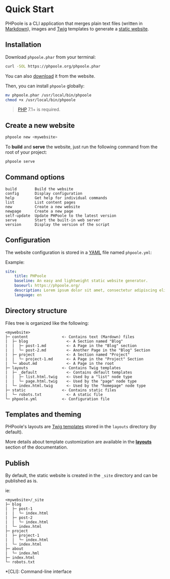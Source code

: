 <!--
repository: https://github.com/PHPoole/PHPoole/edit/master/docs/
file: 1.Quick Start.md
next: pages
aliases:
  - documentation/1-overview
  - documentation/overview
description: "PHPoole Quick Start."
-->
# Quick Start

PHPoole is a CLI application that merges plain text files (written in [Markdown](https://daringfireball.net/projects/markdown/)), images and [Twig](https://twig.symfony.com/) templates to generate a [static website](https://en.wikipedia.org/wiki/Static_web_page).

## Installation

Download `phpoole.phar` from your terminal:
```bash
curl -SOL https://phpoole.org/phpoole.phar
```
You can also [download](https://phpoole.org/download/) it from the website.

Then, you can install `phpoole` globally:
```bash
mv phpoole.phar /usr/local/bin/phpoole
chmod +x /usr/local/bin/phpoole
```

> [PHP](http://php.net/manual/en/install.php) 7.1+ is required.

## Create a new website

```bash
phpoole new <mywebsite>
```

To **build** and **serve** the website, just run the following command from the root of your project:
```bash
phpoole serve
```

## Command options

```text
build        Build the website
config       Display configuration
help         Get help for individual commands
list         List content pages
new          Create a new website
newpage      Create a new page
self-update  Update PHPoole to the latest version
serve        Start the built-in web server
version      Display the version of the script
```

## Configuration

The website configuration is stored in a [YAML](https://en.wikipedia.org/wiki/YAML) file named `phpoole.yml`:

Example:
```yaml
site:
    title: PHPoole
    baseline: An easy and lightweight static website generator.
    baseurl: https://phpoole.org/
    description: Lorem ipsum dolor sit amet, consectetur adipiscing elit.
    language: en
```

## Directory structure

Files tree is organized like the following:

```text
<mywebsite>
├─ content               <- Contains text (Mardown) files
|  ├─ blog                 <- A Section named "Blog"
|  |  ├─ post-1.md         <- A Page in the "Blog" section
|  |  └─ post-2.md         <- Another Page in the "Blog" Section
|  ├─ project              <- A Section named "Project"
|  |  └─ project-1.md      <- A Page in the "Project" Section
|  └─ about.md             <- A Page in the root
├─ layouts               <- Contains Twig templates
|  ├─ _default             <- Contains default templates
|  |  ├─ list.html.twig    <- Used by a "list" node type
|  |  └─ page.html.twig    <- Used by the "page" node type
|  └─ index.html.twig      <- Used by the "homepage" node type
├─ static                <- Contains static files
|  └─ robots.txt           <- A static file
└─ phpoole.yml           <- Configuration file
```

## Templates and theming

PHPoole's layouts are [Twig templates](https://twig.symfony.com/doc/2.x/templates.html) stored in the `layouts` directory (by default).

More details about template customization are available in the [**layouts**](https://phpoole.org/documentation/layouts/) section of the documentation.

## Publish

By default, the static website is created in the `_site` directory and can be published as is.

ie:
```text
<mywebsite>/_site
├─ blog
|  ├─ post-1
|  |  └─ index.html
|  ├─ post-2
|  |  └─ index.html
|  └─ index.html
├─ project
|  ├─ project-1
|  |  └─ index.html
|  └─ index.html
├─ about
|  └─ index.hml
├─ index.html
└─ robots.txt
```
*[CLI]: Command-line interface
